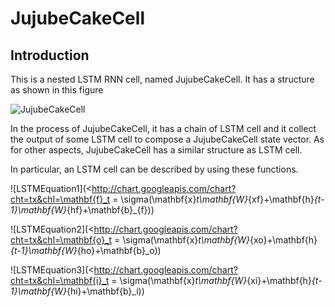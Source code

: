 # JujubeCakeCell

<script type="text/javascript" src="http://cdn.mathjax.org/mathjax/latest/MathJax.js?config=default"></script>

## Introduction

This is a nested LSTM RNN cell, named JujubeCakeCell. It has a structure as shown in this figure

![JujubeCakeCell](https://ws4.sinaimg.cn/large/006tNc79ly1g2qhhqnznyj30mc0dntaa.jpg)

In the process of JujubeCakeCell, it has a chain of LSTM cell and it collect the output of some LSTM cell to compose a JujubeCakeCell state vector. As for other aspects, JujubeCakeCell has a similar structure as LSTM cell.

In particular, an LSTM cell can be described by using these functions.

![LSTMEquation1](<http://chart.googleapis.com/chart?cht=tx&chl=\mathbf{f}_t = \sigma(\mathbf{x}_t\mathbf{W}_{xf}+\mathbf{h}_{t-1}\mathbf{W}_{hf}+\mathbf{b}_{f}))

![LSTMEquation2](<http://chart.googleapis.com/chart?cht=tx&chl=\mathbf{o}_t = \sigma(\mathbf{x}_t\mathbf{W}_{xo}+\mathbf{h}_{t-1}\mathbf{W}_{ho}+\mathbf{b}_o))

![LSTMEquation3](<http://chart.googleapis.com/chart?cht=tx&chl=\mathbf{i}_t = \sigma(\mathbf{x}_t\mathbf{W}_{xi}+\mathbf{h}_{t-1}\mathbf{W}_{hi}+\mathbf{b}_i))
